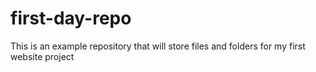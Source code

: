 # first-day-repo
This is an example repository that will store files and folders for my first website project
